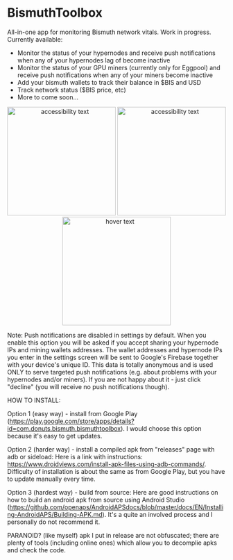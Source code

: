 # BismuthToolbox

All-in-one app for monitoring Bismuth network vitals.
 Work in progress. Currently available:
* Monitor the status of your hypernodes and receive push notifications when any of your hypernodes lag of become inactive
* Monitor the status of your GPU miners (currently only for Eggpool) and receive push notifications when any of your miners become inactive
* Add your bismuth wallets to track their balance in $BIS and USD
* Track network status ($BIS price, etc)
* More to come soon...

<p align="center">
    <img src="https://user-images.githubusercontent.com/49869348/83574008-6e877c00-a524-11ea-8e3a-29fc79377d85.png" width="250" alt="accessibility text">
    <img src="https://user-images.githubusercontent.com/49869348/83572052-ce7c2380-a520-11ea-9aaf-e6eccf97189e.png" width="250" alt="accessibility text">
    <img src="https://user-images.githubusercontent.com/49869348/83572017-be644400-a520-11ea-84de-0569c39e868c.png" width="250" title="hover text">
</p>

Note: Push notifications are disabled in settings by default. When you enable this option you will be asked if you accept sharing your hypernode IPs and mining wallets addresses. The wallet addresses and hypernode IPs you enter in the settings screen will be sent to Google's Firebase together with your device's unique ID. This data is totally anonymous and is used ONLY to serve targeted push notifications (e.g. about problems with your hypernodes and/or miners). If you are not happy about it - just click "decline" (you will receive no push notifications though).

HOW TO INSTALL:

Option 1 (easy way) - install from Google Play (https://play.google.com/store/apps/details?id=com.donuts.bismuth.bismuthtoolbox). I would choose this option because it's easy to get updates.

Option 2 (harder way) - install a compiled apk from "releases" page with adb or sideload:
Here is a link with instructions: https://www.droidviews.com/install-apk-files-using-adb-commands/. Difficulty of installation is about the same as from Google Play, but you have to update manually every time.

Option 3 (hardest way) - build from source:
Here are good instructions on how to build an android apk from source using Android Studio (https://github.com/openaps/AndroidAPSdocs/blob/master/docs/EN/Installing-AndroidAPS/Building-APK.md). It's a quite an involved process and I personally do not recommend it.


PARANOID? (like myself)
apk I put  in release are not obfuscated; there are plenty of tools (including online ones) which allow you to decomplie apks and check the code.

